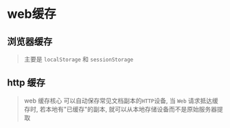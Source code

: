 # web缓存

## 浏览器缓存

> 主要是 `localStorage` 和 `sessionStorage`

## http 缓存

> web 缓存核心
> 可以自动保存常见文档副本的`HTTP`设备, 当 `Web` 请求抵达缓存时, 若本地有"已缓存"的副本, 就可以从本地存储设备而不是原始服务器提取
